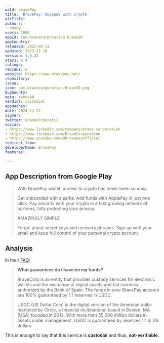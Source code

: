 ```yaml
---
wsId: bravePay
title: 'BravePay: buy&pay with crypto'
altTitle: 
authors:
- danny
users: 1000
appId: com.bravecorporation.BraveID
appCountry: 
released: 2022-05-11
updated: 2023-11-28
version: 1.0.22
stars: 4.4
ratings: 
reviews: 6
website: https://www.bravepay.net/
repository: 
issue: 
icon: com.bravecorporation.BraveID.png
bugbounty: 
meta: removed
verdict: custodial
appHashes: 
date: 2024-11-22
signer: 
twitter: BraveCorporati1
social:
- https://www.linkedin.com/company/brave-corporation
- https://www.facebook.com/BraveCorporation
- https://www.youtube.com/@bravepayofficial
redirect_from: 
developerName: BravePay
features: 

---
```


## App Description from Google Play

> With BravePay wallet, access to crypto has never been so easy.
>
> Get onboarded with a selfie. Add funds with ApplePay in just one click. Pay security with your crypto in a fast growing network of partners, fully protecting your privacy.
>
> AMAZINGLY SIMPLE
>
> Forget about secret keys and recovery phrases. Sign up with your email and keep full control of your personal crypto account.

## Analysis 

In their [FAQ](https://help.bravepay.net/?lang=en#bravePay-cat1-qa9):

> **What guarantees do I have on my funds?**
>
> BraveCorp is an entity that provides custody services for electronic wallets and the exchange of digital assets and fiat currency authorized by the Bank of Spain. The funds in your BravePay account are 100% guaranteed by 1:1 reserves in USDC.
>
> USDC (US Dollar Coin) is the digital version of the American dollar marketed by Circle, a financial multinational based in Boston, MA (USA) founded in 2013. With more than 55,000 million dollars in assets under management, USDC is guaranteed by reserves 1:1 in US dollars.

This is enough to say that this service is **custodial** and thus, **not-verifiable.**
